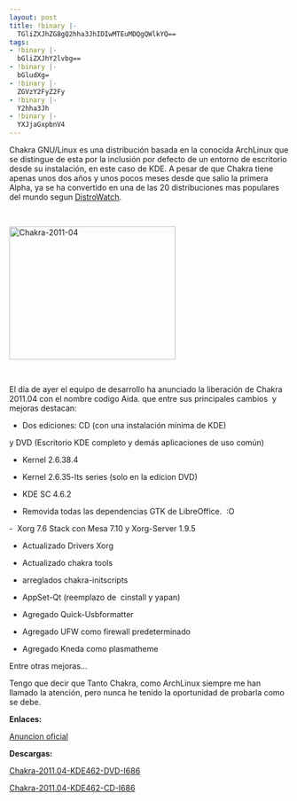 ```yaml
---
layout: post
title: !binary |-
  TGliZXJhZG8gQ2hha3JhIDIwMTEuMDQgQWlkYQ==
tags:
- !binary |-
  bGliZXJhY2lvbg==
- !binary |-
  bGludXg=
- !binary |-
  ZGVzY2FyZ2Fy
- !binary |-
  Y2hha3Jh
- !binary |-
  YXJjaGxpbnV4
---
```

Chakra GNU/Linux es una distribución basada en la conocida ArchLinux que se distingue de esta por la inclusión por defecto de un entorno de escritorio desde su instalación, en este caso de KDE. A pesar de que Chakra tiene apenas unos dos años y unos pocos meses desde que salio la primera Alpha, ya se ha convertido en una de las 20 distribuciones mas populares del mundo segun <a title="DistroWatch" href="http://distrowatch.com" target="_blank">DistroWatch</a>.

&nbsp;

<a href="http://blog.jam.net.ve/imagenes/uploads/2011/04/chakra-2011-04.png"><img class="aligncenter size-medium wp-image-780" title="Chakra-2011-04" src="http://blog.jam.net.ve/imagenes/uploads/2011/04/chakra-2011-04-300x240.png" alt="Chakra-2011-04" width="300" height="240" /></a>

&nbsp;

El día de ayer el equipo de desarrollo ha anunciado la liberación de Chakra 2011.04 con el nombre codigo Aida. que entre sus principales cambios  y mejoras destacan:

- Dos ediciones: CD (con una instalación mínima de KDE)

y DVD (Escritorio KDE completo y demás aplicaciones de uso común)

- Kernel 2.6.38.4

- Kernel 2.6.35-lts series (solo en la edicion DVD)

- KDE SC 4.6.2

- Removida todas las dependencias GTK de LibreOffice.  :O

-  Xorg 7.6 Stack con Mesa 7.10 y Xorg-Server 1.9.5
- Actualizado Drivers Xorg

- Actualizado chakra tools

- arreglados chakra-initscripts

- AppSet-Qt (reemplazo de  cinstall y yapan)

- Agregado Quick-Usbformatter

- Agregado UFW como firewall predeterminado

- Agregado Kneda como plasmatheme

Entre otras mejoras...

Tengo que decir que Tanto Chakra, como ArchLinux siempre me han llamado la atención, pero nunca he tenido la oportunidad de probarla como se debe.

<strong>Enlaces:</strong>

<a title="Release note Chakra" href="http://www.chakra-project.org/get/release_notes.php?release=stable" target="_blank">Anuncion oficial</a>

<strong>Descargas:</strong>

<a title="Chakra 2011.04 Download I686 DVD" href="http://sourceforge.net/projects/chakra/files/current-release/images/chakra-dvd-2011.04-kde462-i686.iso/download" target="_blank">Chakra-2011.04-KDE462-DVD-I686</a>

<a title="Chrakra 2011.04 CD I686 Download" href="http://sourceforge.net/projects/chakra/files/current-release/images/chakra-2011.04-kde462-i686.iso/download" target="_blank">Chakra-2011.04-KDE462-CD-I686</a>

&nbsp;
